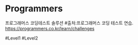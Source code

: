 # Programmers
프로그래머스 코딩테스트 솔루션
#출처:프로그래머스 코딩 테스트 연습. https://programmers.co.kr/learn/challenges

#Level1
#Level2
